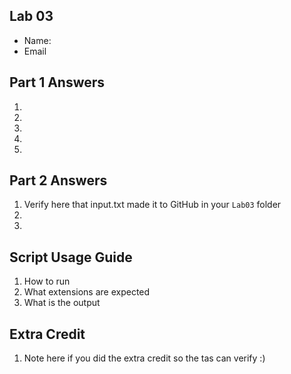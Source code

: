 ## Lab 03

- Name:
- Email

## Part 1 Answers

1. 
2. 
3. 
4. 
5.  

## Part 2 Answers

1. Verify here that input.txt made it to GitHub in your `Lab03` folder
2. 
3. 

## Script Usage Guide

1. How to run
2. What extensions are expected
3. What is the output

## Extra Credit

1. Note here if you did the extra credit so the tas can verify :)